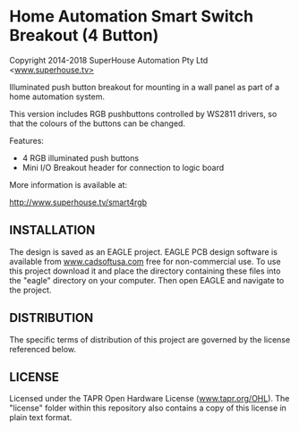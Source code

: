 Home Automation Smart Switch Breakout (4 Button)
=================================================
Copyright 2014-2018 SuperHouse Automation Pty Ltd <www.superhouse.tv>  

Illuminated push button breakout for mounting in a wall panel as part
of a home automation system.

This version includes RGB pushbuttons controlled by WS2811 drivers, so
that the colours of the buttons can be changed.

Features:

 * 4 RGB illuminated push buttons
 * Mini I/O Breakout header for connection to logic board


More information is available at:

  http://www.superhouse.tv/smart4rgb


INSTALLATION
------------
The design is saved as an EAGLE project. EAGLE PCB design software is
available from www.cadsoftusa.com free for non-commercial use. To use
this project download it and place the directory containing these files
into the "eagle" directory on your computer. Then open EAGLE and
navigate to the project.


DISTRIBUTION
------------
The specific terms of distribution of this project are governed by the
license referenced below.


LICENSE
-------
Licensed under the TAPR Open Hardware License (www.tapr.org/OHL).
The "license" folder within this repository also contains a copy of
this license in plain text format.
